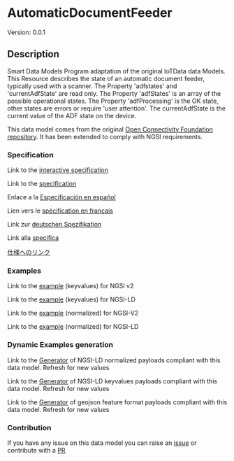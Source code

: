 # AutomaticDocumentFeeder
Version: 0.0.1

## Description 

Smart Data Models Program adaptation of the original IoTData data Models. This Resource describes the state of an automatic document feeder, typically used with a scanner. The Property 'adfstates' and 'currentAdfState' are read only. The Property 'adfStates' is an array of the possible operational states. The Property 'adfProcessing' is the OK state, other states are errors or require 'user attention'. The currentAdfState is the current value of the ADF state on the device.

This data model comes from the original [Open Connectivity Foundation repository](https://github.com/openconnectivityfoundation/IoTDataModels). It has been extended to comply with NGSI requirements.
### Specification

Link to the [interactive specification](https://swagger.lab.fiware.org/?url=https://smart-data-models.github.io/dataModel.OCF/AutomaticDocumentFeeder/swagger.yaml)

Link to the [specification](https://github.com/smart-data-models/dataModel.OCF/blob/master/AutomaticDocumentFeeder/doc/spec.md)

Enlace a la [Especificación en español](https://github.com/smart-data-models/dataModel.OCF/blob/master/AutomaticDocumentFeeder/doc/spec_ES.md)

Lien vers le [spécification en français](https://github.com/smart-data-models/dataModel.OCF/blob/master/AutomaticDocumentFeeder/doc/spec_FR.md)

Link zur [deutschen Spezifikation](https://github.com/smart-data-models/dataModel.OCF/blob/master/AutomaticDocumentFeeder/doc/spec_DE.md)

Link alla [specifica](https://github.com/smart-data-models/dataModel.OCF/blob/master/AutomaticDocumentFeeder/doc/spec_IT.md)

[仕様へのリンク](https://github.com/smart-data-models/dataModel.OCF/blob/master/AutomaticDocumentFeeder/doc/spec_JA.md)
### Examples

Link to the [example](https://smart-data-models.github.io/dataModel.OCF/AutomaticDocumentFeeder/examples/example.json) (keyvalues) for NGSI v2

Link to the [example](https://smart-data-models.github.io/dataModel.OCF/AutomaticDocumentFeeder/examples/example.jsonld) (keyvalues) for NGSI-LD

Link to the [example](https://smart-data-models.github.io/dataModel.OCF/AutomaticDocumentFeeder/examples/example-normalized.json) (normalized) for NGSI-V2

Link to the [example](https://smart-data-models.github.io/dataModel.OCF/AutomaticDocumentFeeder/examples/example-normalized.jsonld) (normalized) for NGSI-LD
### Dynamic Examples generation

Link to the [Generator](https://smartdatamodels.org/extra/ngsi-ld_generator.php?schemaUrl=https://raw.githubusercontent.com/smart-data-models/dataModel.OCF/master/AutomaticDocumentFeeder/schema.json&email=info@smartdatamodels.org) of NGSI-LD normalized payloads compliant with this data model. Refresh for new values

Link to the [Generator](https://smartdatamodels.org/extra/ngsi-ld_generator_keyvalues.php?schemaUrl=https://raw.githubusercontent.com/smart-data-models/dataModel.OCF/master/AutomaticDocumentFeeder/schema.json&email=info@smartdatamodels.org) of NGSI-LD keyvalues payloads compliant with this data model. Refresh for new values

Link to the [Generator](https://smartdatamodels.org/extra/geojson_features_generator.php?schemaUrl=https://raw.githubusercontent.com/smart-data-models/dataModel.OCF/master/AutomaticDocumentFeeder/schema.json&email=info@smartdatamodels.org) of geojson feature format payloads compliant with this data model. Refresh for new values
### Contribution

 If you have any issue on this data model you can raise an [issue](https://github.com/smart-data-models/dataModel.OCF/issues)  or contribute with a [PR](https://github.com/smart-data-models/dataModel.OCF/pulls)